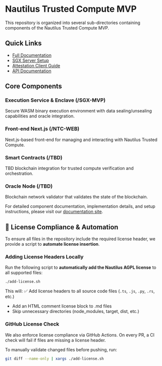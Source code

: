 <!--
Nautilus Trusted Compute  
Copyright (C) 2025 Nautilus  

This program is free software: you can redistribute it and/or modify  
it under the terms of the GNU Affero General Public License as published  
by the Free Software Foundation, either version 3 of the License, or  
(at your option) any later version.  

This program is distributed in the hope that it will be useful,  
but WITHOUT ANY WARRANTY; without even the implied warranty of  
MERCHANTABILITY or FITNESS FOR A PARTICULAR PURPOSE.  See the  
GNU Affero General Public License for more details.  

You should have received a copy of the GNU Affero General Public License  
along with this program. If not, see <https://www.gnu.org/licenses/>.  
-->

# Nautilus Trusted Compute MVP

This repository is organized into several sub-directories containing components of the Nautilus Trusted Compute MVP.

## Quick Links

- [Full Documentation](https://ntls-io.github.io/trusted-compute-MVP/)
- [SGX Server Setup](https://ntls-io.github.io/trusted-compute-MVP/installation/sgx-mvp/)
- [Attestation Client Guide](https://ntls-io.github.io/trusted-compute-MVP/attestation/client-setup/)
- [API Documentation](https://ntls-io.github.io/trusted-compute-MVP/api/overview/)

## Core Components

### Execution Service & Enclave (/SGX-MVP)
Secure WASM binary execution environment with data sealing/unsealing capabilities and oracle integration.

### Front-end Next.js (/NTC-WEB)
Next.js-based front-end for managing and interacting with Nautilus Trusted Compute.

### Smart Contracts (/TBD)
TBD blockchain integration for trusted compute verification and orchestration.

### Oracle Node (/TBD)
Blockchain network validator that validates the state of the blockchain.

For detailed component documentation, implementation details, and setup instructions, please visit our [documentation site](https://ntls-io.github.io/trusted-compute-MVP/).

## 🔹 License Compliance & Automation

To ensure all files in the repository include the required license header, we provide a script to **automate license insertion**.

### **Adding License Headers Locally**
Run the following script to **automatically add the Nautilus AGPL license** to all supported files:

```bash
./add-license.sh
```

This will: ✅ Add license headers to all source code files (`.ts`, `.js`, `.py`, `.rs`, etc.)

* Add an HTML comment license block to .md files
* Skip unnecessary directories (node_modules, target, dist, etc.)

### GitHub License Check

We also enforce license compliance via GitHub Actions. On every PR, a CI check will fail if files are missing a license header.

To manually validate changed files before pushing, run:

```bash
git diff --name-only | xargs ./add-license.sh
```